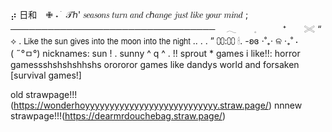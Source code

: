 ⡴ 日和 ✙     ˖     ׁ ⁩ 
 𝒯ℎ'  𝑠𝑒𝑎𝑠𝑜𝑛𝑠  𝑡𝑢𝑟𝑛  𝑎𝑛𝑑  𝑐ℎ𝑎𝑛𝑔𝑒  𝑗𝑢𝑠𝑡  𝑙𝑖𝑘𝑒 𝑦𝑜𝑢𝑟  𝑚𝑖𝑛𝑑 ;
            ─────────────────────────────────  𓂃  𓈒   ⁺  𓏵
           “         ⟡     .    𝖫𝗂𝗄𝖾 𝗍𝗁𝖾 𝗌𝗎𝗇 𝗀𝗂𝗏𝖾𝗌 𝗂𝗇𝗍𝗈 𝗍𝗁𝖾 𝗆𝗈𝗈𝗇 𝗂𝗇𝗍𝗈 𝗍𝗁𝖾 𝗇𝗂𝗀𝗁𝗍 .. .   .   ”
           ⩇⩇:⩇⩇    🕯. -ʚɞ              ⋅˚₊‧ ଳ ‧₊˚ ⋅  
                              ( ˶°ㅁ°) nicknames: sun ! .  sunny ^   q    ^ . !!  sprout * 
                    games i like!!:
                    horror gamessshshshshhshs orororor games like dandys world and forsaken [survival games!]
    
old strawpage!!!(https://wonderhoyyyyyyyyyyyyyyyyyyyyyyyyyyy.straw.page/)  nnnew strawpage!!!(https://dearmrdouchebag.straw.page/)
